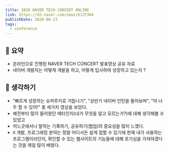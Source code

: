 ```yaml
---
title: 2020 NAVER TECH CONCERT ONLINE
link: https://d2.naver.com/news/6137384
publishDate: 2020-08-23  
tags:
  - conference
---
```

## 📝 요약 
- 온라인으로 진행된 NAVER TECH CONCERT 발표영상 공유 자료 
- 네이버 개발자는 어떻게 개발을 하고, 어떻게 입사하여 성장하고 있는지 ? 

## 🤔 생각하기 
- "빠르게 성장하는 슈퍼루키로 거듭나기", "상반기 네이버 인턴을 돌아보며", "야 너두 할 수 있어!" 총 세가지 영상을 보았다. 
- 예전부터 많이 들어왔던 메타인지(내가 무엇을 알고 모르는가?)에 대해 생각해볼 수 있었고 
- 어느곳에서나 말하는 기록하기, 공유하기(협업)의 중요성을 많이 느꼈다. 
- it 개발, 프로그래밍 분야는 정말 어디서든 쉽게 접할 수 있기에 현재 내가 사용하는 프로그램이라던지, 확인할 수 있는 웹사이트의 기능들에 대해 호기심을 가져야겠다는 것을 제일 많이 배웠다.  

